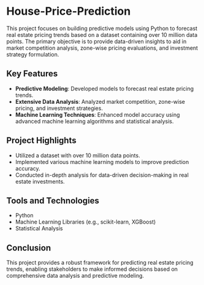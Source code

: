 # House-Price-Prediction
This project focuses on building predictive models using Python to forecast real estate pricing trends based on a dataset containing over 10 million data points. The primary objective is to provide data-driven insights to aid in market competition analysis, zone-wise pricing evaluations, and investment strategy formulation.

## Key Features

- **Predictive Modeling**: Developed models to forecast real estate pricing trends.
- **Extensive Data Analysis**: Analyzed market competition, zone-wise pricing, and investment strategies.
- **Machine Learning Techniques**: Enhanced model accuracy using advanced machine learning algorithms and statistical analysis.

## Project Highlights

- Utilized a dataset with over 10 million data points.
- Implemented various machine learning models to improve prediction accuracy.
- Conducted in-depth analysis for data-driven decision-making in real estate investments.

## Tools and Technologies

- Python
- Machine Learning Libraries (e.g., scikit-learn, XGBoost)
- Statistical Analysis

## Conclusion

This project provides a robust framework for predicting real estate pricing trends, enabling stakeholders to make informed decisions based on comprehensive data analysis and predictive modeling.
